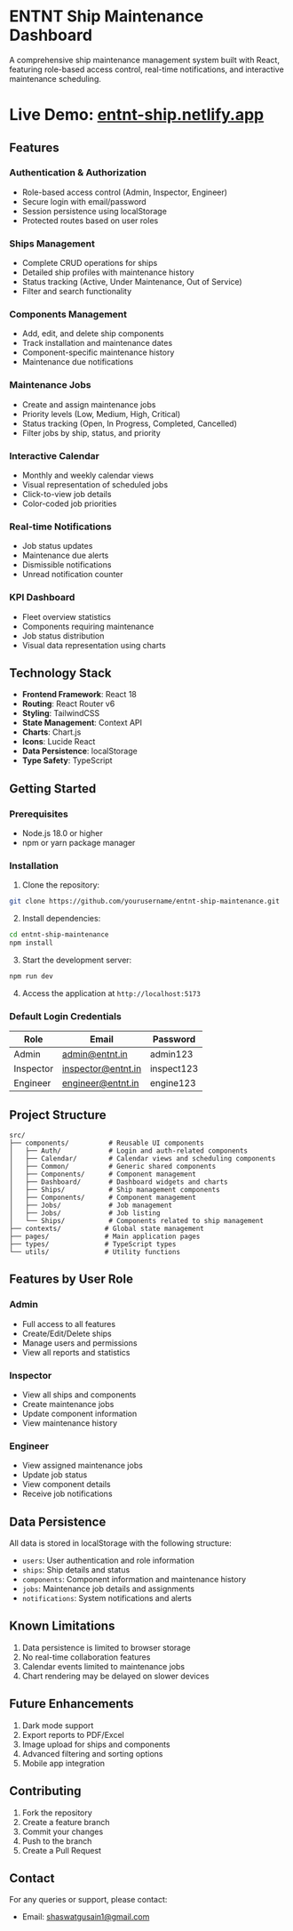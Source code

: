 # ENTNT Ship Maintenance Dashboard

A comprehensive ship maintenance management system built with React, featuring role-based access control, real-time notifications, and interactive maintenance scheduling.

# **Live Demo:** [entnt-ship.netlify.app](https://entnt-ship.netlify.app)

## Features

### Authentication & Authorization
- Role-based access control (Admin, Inspector, Engineer)
- Secure login with email/password
- Session persistence using localStorage
- Protected routes based on user roles

### Ships Management

- Complete CRUD operations for ships
- Detailed ship profiles with maintenance history
- Status tracking (Active, Under Maintenance, Out of Service)
- Filter and search functionality

### Components Management

- Add, edit, and delete ship components
- Track installation and maintenance dates
- Component-specific maintenance history
- Maintenance due notifications

### Maintenance Jobs

- Create and assign maintenance jobs
- Priority levels (Low, Medium, High, Critical)
- Status tracking (Open, In Progress, Completed, Cancelled)
- Filter jobs by ship, status, and priority

### Interactive Calendar

- Monthly and weekly calendar views
- Visual representation of scheduled jobs
- Click-to-view job details
- Color-coded job priorities

### Real-time Notifications
- Job status updates
- Maintenance due alerts
- Dismissible notifications
- Unread notification counter

### KPI Dashboard
- Fleet overview statistics
- Components requiring maintenance
- Job status distribution
- Visual data representation using charts

## Technology Stack

- **Frontend Framework**: React 18
- **Routing**: React Router v6
- **Styling**: TailwindCSS
- **State Management**: Context API
- **Charts**: Chart.js
- **Icons**: Lucide React
- **Data Persistence**: localStorage
- **Type Safety**: TypeScript

## Getting Started

### Prerequisites
- Node.js 18.0 or higher
- npm or yarn package manager

### Installation

1. Clone the repository:
```bash
git clone https://github.com/yourusername/entnt-ship-maintenance.git
```

2. Install dependencies:
```bash
cd entnt-ship-maintenance
npm install
```

3. Start the development server:
```bash
npm run dev
```

4. Access the application at `http://localhost:5173`

### Default Login Credentials

| Role     | Email               | Password    |
|----------|---------------------|-------------|
| Admin    | admin@entnt.in      | admin123    |
| Inspector| inspector@entnt.in   | inspect123  |
| Engineer | engineer@entnt.in    | engine123   |

## Project Structure

```
src/
├── components/          # Reusable UI components
│   ├── Auth/            # Login and auth-related components
│   ├── Calendar/        # Calendar views and scheduling components
│   ├── Common/          # Generic shared components
│   ├── Components/      # Component management
│   ├── Dashboard/       # Dashboard widgets and charts
│   ├── Ships/           # Ship management components
│   ├── Components/      # Component management
│   ├── Jobs/            # Job management
│   ├── Jobs/            # Job listing
│   └── Ships/           # Components related to ship management
├── contexts/           # Global state management
├── pages/              # Main application pages
├── types/              # TypeScript types
└── utils/              # Utility functions
```

## Features by User Role

### Admin
- Full access to all features
- Create/Edit/Delete ships
- Manage users and permissions
- View all reports and statistics

### Inspector
- View all ships and components
- Create maintenance jobs
- Update component information
- View maintenance history

### Engineer
- View assigned maintenance jobs
- Update job status
- View component details
- Receive job notifications

## Data Persistence

All data is stored in localStorage with the following structure:

- `users`: User authentication and role information
- `ships`: Ship details and status
- `components`: Component information and maintenance history
- `jobs`: Maintenance job details and assignments
- `notifications`: System notifications and alerts

## Known Limitations

1. Data persistence is limited to browser storage
2. No real-time collaboration features
3. Calendar events limited to maintenance jobs
4. Chart rendering may be delayed on slower devices

## Future Enhancements

1. Dark mode support
2. Export reports to PDF/Excel
3. Image upload for ships and components
4. Advanced filtering and sorting options
5. Mobile app integration

## Contributing

1. Fork the repository
2. Create a feature branch
3. Commit your changes
4. Push to the branch
5. Create a Pull Request

## Contact

For any queries or support, please contact:
- Email: shaswatgusain1@gmail.com

